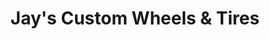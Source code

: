 ---
title: "Jay's Custom Wheels & Tires"
url: /port-arthur/jays-custom-wheels-und-tires/
shop: Reifen
---